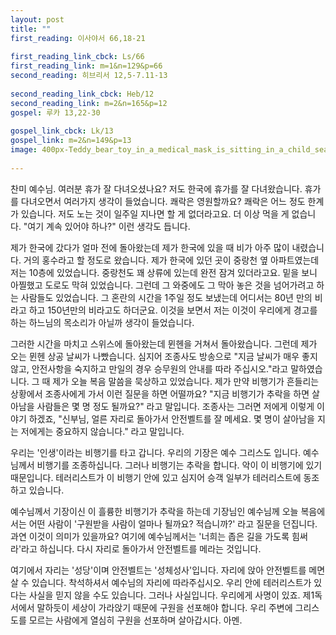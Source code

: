```yaml
---
layout: post
title: ""
first_reading: 이사야서 66,18-21
 
first_reading_link_cbck: Ls/66
first_reading_link: m=1&n=129&p=66
second_reading: 히브리서 12,5-7.11-13
 
second_reading_link_cbck: Heb/12 
second_reading_link: m=2&n=165&p=12
gospel: 루카 13,22-30
 
gospel_link_cbck: Lk/13
gospel_link: m=2&n=149&p=13
image: 400px-Teddy_bear_toy_in_a_medical_mask_is_sitting_in_a_child_seat_in_the_car._(49894805893).jpg
 
---
```


찬미 예수님. 여러분 휴가 잘 다녀오셨나요? 저도 한국에 휴가를 잘 다녀왔습니다.
휴가를 다녀오면서 여러가지 생각이 들었습니다. 쾌락은 영원할까요? 쾌락은 어느 정도
한계가 있습니다. 저도 노는 것이 일주일 지나면 할 게 없더라고요. 더 이상 먹을 게
없습니다. "여기 계속 있어야 하나?" 이런 생각도 듭니다.

제가 한국에 갔다가 얼마 전에 돌아왔는데 제가 한국에 있을 때 비가 아주 많이
내렸습니다. 거의 홍수라고 할 정도로 왔습니다. 제가 한국에 있던 곳이 중랑천 옆
아파트였는데 저는 10층에 있었습니다. 중랑천도 꽤 상류에 있는데 완전 잠겨
있더라고요. 밑을 보니 아찔했고 도로도 막혀 있었습니다. 그런데 그 와중에도 그 막아
놓은 것을 넘어가려고 하는 사람들도 있었습니다. 그 혼란의 시간을 1주일 정도
보냈는데 어디서는 80년 만의 비라고 하고 150년만의 비라고도 하더군요. 이것을
보면서 저는 이것이 우리에게 경고를 하는 하느님의 목소리가 아닐까 생각이
들었습니다.

그러한 시간을 마치고 스위스에 돌아왔는데 뮌헨을 거쳐서 돌아왔습니다. 그런데 제가
오는 뮌헨 상공 날씨가 나빴습니다. 심지어 조종사도 방송으로 "지금 날씨가 매우 좋지
않고, 안전사항을 숙지하고 만일의 경우 승무원의 안내를 따라 주십시오."라고
말하였습니다. 그 때 제가 오늘 복음 말씀을 묵상하고 있었습니다. 제가 만약 비행기가
흔들리는 상황에서 조종사에게 가서 이런 질문을 하면 어떨까요? "지금 비행기가
추락을 하면 살아남을 사람들은 몇 명 정도 될까요?" 라고 말입니다. 조종사는 그러면
저에게 이렇게 이야기 하겠죠, "신부님, 얼른 자리로 돌아가서 안전벨트를 잘 메세요. 몇
명이 살아남을 지는 저에게는 중요하지 않습니다." 라고 말입니다.

우리는 '인생'이라는 비행기를 타고 갑니다. 우리의 기장은 예수 그리스도 입니다.
예수님께서 비행기를 조종하십니다. 그러나 비행기는 추락을 합니다. 악이 이 비행기에
있기 때문입니다. 테러리스트가 이 비행기 안에 있고 심지어 승객 일부가 테러리스트에
동조하고 있습니다.

예수님께서 기장이신 이 흘륭한 비행기가 추락을 하는데 기장님인
예수님께 오늘 복음에서는 어떤 사람이 '구원받을 사람이 얼마나 될까요? 적습니까?'
라고 질문을 던집니다. 과연 이것이 의미가 있을까요? 여기에 예수님께서는 '너희는
좁은 길을 가도록 힘써라'라고 하십니다. 다시 자리로 돌아가서 안전벨트를 메라는
것입니다.

여기에서 자리는 '성당'이며 안전벨트는 '성체성사'입니다. 자리에 앉아
안전벨트를 메면 살 수 있습니다. 착석하셔서 예수님의 자리에 따라주십시오. 우리 안에
테러리스트가 있다는 사실을 믿지 않을 수도 있습니다. 그러나 사실입니다. 우리에게
사명이 있죠. 제1독서에서 말하듯이 세상이 가라앉기 때문에 구원을 선포해야 합니다.
우리 주변에 그리스도를 모르는 사람에게 열심히 구원을 선포하며 살아갑시다. 아멘.
